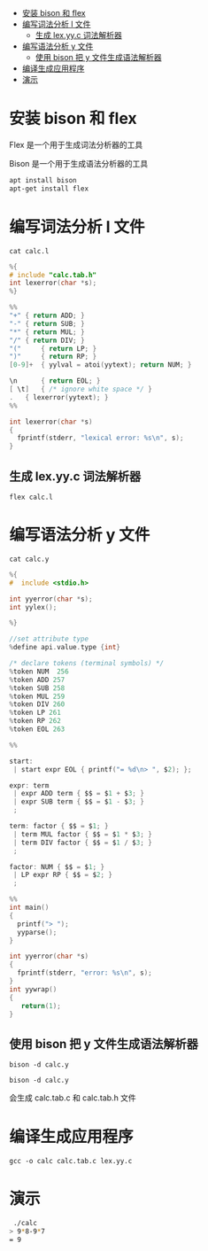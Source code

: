 - [安装 bison 和 flex](#安装-bison-和-flex)
- [编写词法分析 l 文件](#编写词法分析-l-文件)
  - [生成 lex.yy.c 词法解析器](#生成-lexyyc-词法解析器)
- [编写语法分析 y 文件](#编写语法分析-y-文件)
  - [使用 bison 把 y 文件生成语法解析器](#使用-bison-把-y-文件生成语法解析器)
- [编译生成应用程序](#编译生成应用程序)
- [演示](#演示)

# 安装 bison 和 flex
Flex 是一个用于生成词法分析器的工具

Bison 是一个用于生成语法分析器的工具
```sh
apt install bison
apt-get install flex
```

# 编写词法分析 l 文件
`cat calc.l `
```c
%{
# include "calc.tab.h"
int lexerror(char *s);
%}

%%
"+" { return ADD; }
"-" { return SUB; }
"*" { return MUL; }
"/" { return DIV; }
"("     { return LP; }
")"     { return RP; }
[0-9]+  { yylval = atoi(yytext); return NUM; }

\n      { return EOL; }
[ \t]   { /* ignore white space */ }
.   { lexerror(yytext); }
%%

int lexerror(char *s)
{
  fprintf(stderr, "lexical error: %s\n", s);
}
```
## 生成 lex.yy.c 词法解析器
`flex calc.l`

# 编写语法分析 y 文件
`cat calc.y`
```c
%{
#  include <stdio.h>

int yyerror(char *s);
int yylex();

%}

//set attribute type
%define api.value.type {int}

/* declare tokens (terminal symbols) */
%token NUM  256
%token ADD 257
%token SUB 258
%token MUL 259
%token DIV 260
%token LP 261
%token RP 262
%token EOL 263

%%

start: 
 | start expr EOL { printf("= %d\n> ", $2); };

expr: term
 | expr ADD term { $$ = $1 + $3; }
 | expr SUB term { $$ = $1 - $3; } 
 ;

term: factor { $$ = $1; }
 | term MUL factor { $$ = $1 * $3; }
 | term DIV factor { $$ = $1 / $3; } 
 ;

factor: NUM { $$ = $1; }
 | LP expr RP { $$ = $2; }
 ;

%%
int main()
{
  printf("> "); 
  yyparse();
}

int yyerror(char *s)
{
  fprintf(stderr, "error: %s\n", s);
}
int yywrap() 
{ 
   return(1); 
}
```
## 使用 bison 把 y 文件生成语法解析器
`bison -d calc.y`
```
bison -d calc.y
```
会生成 calc.tab.c 和 calc.tab.h 文件

# 编译生成应用程序
`gcc -o calc calc.tab.c lex.yy.c`
# 演示
```sh
 ./calc 
> 9*8-9*7
= 9
```